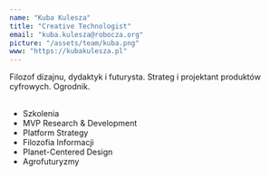 ```yaml
---
name: "Kuba Kulesza"
title: "Creative Technologist"
email: "kuba.kulesza@robocza.org"
picture: "/assets/team/kuba.png"
www: "https://kubakulesza.pl"
---
```

Filozof dizajnu, dydaktyk i futurysta. Strateg i projektant produktów cyfrowych. Ogrodnik.
<br>
<br>
- Szkolenia
- MVP Research & Development
- Platform Strategy
- Filozofia Informacji
- Planet-Centered Design
- Agrofuturyzmy
